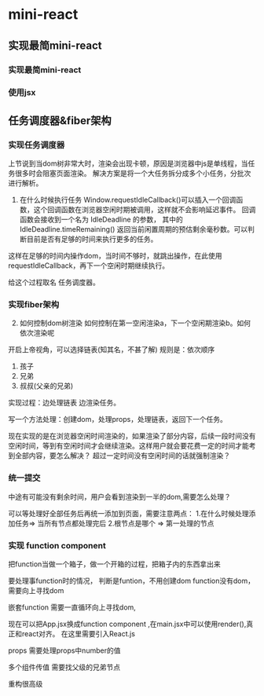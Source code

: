 # mini-react
## 实现最简mini-react
### 实现最简mini-react
### 使用jsx
## 任务调度器&fiber架构
### 实现任务调度器
上节说到当dom树非常大时，渲染会出现卡顿，原因是浏览器中js是单线程，当任务很多时会阻塞页面渲染。
解决方案是将一个大任务拆分成多个小任务，分批次进行解析。

1. 在什么时候执行任务
 Window.requestIdleCallback()可以插入一个回调函数，这个回调函数在浏览器空闲时期被调用，这样就不会影响延迟事件。
回调函数会接收到一个名为 IdleDeadline 的参数，
其中的IdleDeadline.timeRemaining() 返回当前闲置周期的预估剩余毫秒数。可以判断目前是否有足够的时间来执行更多的任务。

这样在足够的时间内操作dom，当时间不够时，就跳出操作，在此使用requestIdleCallback，再下一个空闲时期继续执行。

给这个过程取名 任务调度器。

### 实现fiber架构
2. 如何控制dom树渲染
如何控制在第一空闲渲染a，下一个空闲期渲染b。如何依次渲染呢

开启上帝视角，可以选择链表(知其名，不甚了解)
规则是：依次顺序
1. 孩子
2. 兄弟
3. 叔叔(父亲的兄弟)

实现过程：边处理链表 边渲染任务。

写一个方法处理：创建dom，处理props，处理链表，返回下一个任务。


现在实现的是在浏览器空闲时间渲染的，如果渲染了部分内容，后续一段时间没有空闲时间，等到有空闲时间才会继续渲染。这样用户就会要花费一定的时间才能考到全部内容，要怎么解决？
超过一定时间没有空闲时间的话就强制渲染？

### 统一提交
中途有可能没有剩余时间，用户会看到渲染到一半的dom,需要怎么处理？

可以等处理好全部任务后再统一添加到页面，需要注意两点：
1.在什么时候处理添加任务=> 当所有节点都处理完后
2.根节点是哪个 => 第一处理的节点

### 实现 function component
把function当做一个箱子，做一个开箱的过程，把箱子内的东西拿出来

要处理事function时的情况，
判断是funtion，不用创建dom
function没有dom，需要向上寻找dom

嵌套function
需要一直循环向上寻找dom,

现在可以把App.jsx换成function component ,在main.jsx中可以使用render(<App />),真正和react对齐。
在这里需要引入React.js

props
需要处理props中number的值

多个组件传值
需要找父级的兄弟节点

重构很高级

